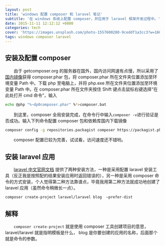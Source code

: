 ```yaml
---
layout: post
title: 'windows 配置 composer 和 laravel 笔记'
subtitle: '在 windows 系统上配置 composer，并应用于 laravel 框架开发过程中。'
date: 2015-11-11 12:12:12 +0800
categories: tech
cover: 'https://images.unsplash.com/photo-1557600280-9ceddf1a3cc3?w=1600&h=900'
tags: windows composer laravel
---
```


## 安装及配置 composer

&emsp;&emsp;由于 getcomposer.org 的服务器在国外，国内访问网速有点慢，所以采用了[国内镜像](http://packagist.cn/)获得 composer.phar 包，将 composer.phar 所在文件夹位置添加至环境变量 Path 中。下载 php 至电脑上，并将 php.exe 所在文件夹位置添加至环境变量 Path 中。在 composer.phar 所在文件夹按住 Shift 键点击鼠标右键选择“在此处打开 cmd 命令”，输入     
```bash
echo @php "%~dp0composer.phar" %*>composer.bat
```
&emsp;&emsp;到这里，composer 全局安装完成，在命令行中输入`composer -v`进行验证是否成功。输入下列命令配置 composer 包和依赖库国内下载镜像
```bash
composer config -g repositories.packagist composer https://packagist.phpcomposer.com
```
&emsp;&emsp;composer 配置已较为完善，试试看，访问速度还不错哟。

## 安装 laravel 应用

&emsp;&emsp;[laravel 中文官网文档](http://laravel-china.org/docs/5.0/installation) 提供了两种安装方法，一种是采用配置 laravel 安装工具（反正我是按照配的结果安装应用时返回错误的），另一种是采用 composer 命令的方式安装，个人觉得第二种方法靠谱点，毕竟我用第二种方法就成功地创建了 laravel 应用（虽然命令稍微长一点）。
```bash
composer create-project laravel/laravel blog  –prefer-dist
```
## 解释
&emsp;&emsp;`composer create-project` 就是使用 composer 工具创建项目的意思，laravel/laravel 就是指明模板是什么， blog 是你要创建的应用的名称，后面那个就是命令的参数。